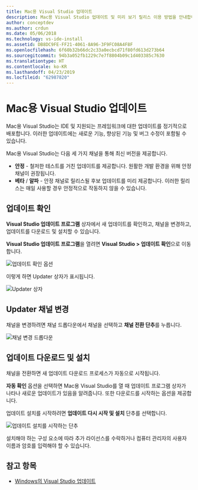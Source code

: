 ```yaml
---
title: Mac용 Visual Studio 업데이트
description: Mac용 Visual Studio 업데이트 및 미리 보기 릴리스 이용 방법을 안내합니다.
author: conceptdev
ms.author: crdun
ms.date: 05/06/2018
ms.technology: vs-ide-install
ms.assetid: DB8DC9FE-FF21-4061-8A96-3F9FC08A4F8F
ms.openlocfilehash: 6f60b32b66dc2c33a0ecbcd71f80fd613d273b64
ms.sourcegitcommit: 94b3a052fb1229c7e7f8804b09c1d403385c7630
ms.translationtype: HT
ms.contentlocale: ko-KR
ms.lasthandoff: 04/23/2019
ms.locfileid: "62987820"
---
```

# <a name="update-visual-studio-for-mac"></a>Mac용 Visual Studio 업데이트

Mac용 Visual Studio는 IDE 및 지원되는 프레임워크에 대한 업데이트를 정기적으로 배포합니다. 이러한 업데이트에는 새로운 기능, 향상된 기능 및 버그 수정이 포함될 수 있습니다.

Mac용 Visual Studio는 다음 세 가지 채널을 통해 최신 버전을 제공합니다.

* **안정** - 철저한 테스트를 거친 업데이트를 제공합니다. 원활한 개발 환경을 위해 안정 채널이 권장됩니다.
* **베타** / **알파** - 안정 채널로 릴리스될 후보 업데이트를 미리 제공합니다. 이러한 릴리스는 매일 사용할 경우 안정적으로 작동하지 않을 수 있습니다.

## <a name="checking-for-updates"></a>업데이트 확인

**Visual Studio 업데이트 프로그램** 상자에서 새 업데이트를 확인하고, 채널을 변경하고, 업데이트를 다운로드 및 설치할 수 있습니다.

**Visual Studio 업데이트 프로그램**을 열려면 **Visual Studio > 업데이트 확인**으로 이동합니다.

![업데이트 확인 옵션](media/update-image1.png)

이렇게 하면 Updater 상자가 표시됩니다.

![Updater 상자](media/update-image2.png)

## <a name="changing-the-updater-channel"></a>Updater 채널 변경

채널을 변경하려면 채널 드롭다운에서 채널을 선택하고 **채널 전환 단추**를 누릅니다.

![채널 변경 드롭다운](media/update-image3.png)

## <a name="downloading-and-installing-updates"></a>업데이트 다운로드 및 설치

채널을 전환하면 새 업데이트 다운로드 프로세스가 자동으로 시작됩니다.

**자동 확인** 옵션을 선택하면 Mac용 Visual Studio를 열 때 업데이트 프로그램 상자가 나타나 새로운 업데이트가 있음을 알려줍니다. 또한 다운로드를 시작하는 옵션을 제공합니다.

업데이트 설치를 시작하려면 **업데이트 다시 시작 및 설치** 단추를 선택합니다.

![업데이트 설치를 시작하는 단추](media/update-image4.png)

설치해야 하는 구성 요소에 따라 추가 라이선스를 수락하거나 컴퓨터 관리자의 사용자 이름과 암호를 입력해야 할 수 있습니다.

## <a name="see-also"></a>참고 항목

- [Windows의 Visual Studio 업데이트](/visualstudio/install/update-visual-studio)